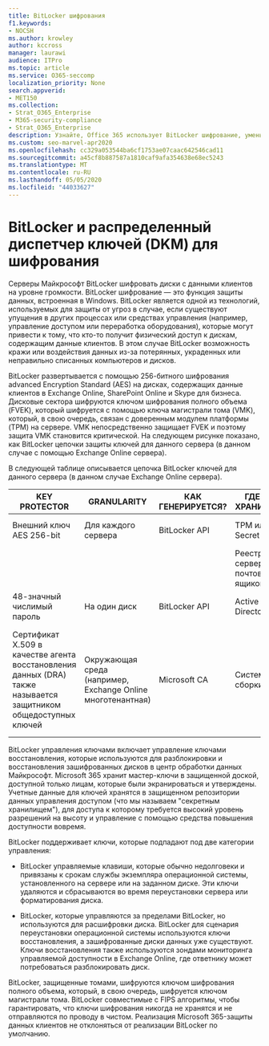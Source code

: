 ```yaml
---
title: BitLocker шифрования
f1.keywords:
- NOCSH
ms.author: krowley
author: kccross
manager: laurawi
audience: ITPro
ms.topic: article
ms.service: O365-seccomp
localization_priority: None
search.appverid:
- MET150
ms.collection:
- Strat_O365_Enterprise
- M365-security-compliance
- Strat_O365_Enterprise
description: Узнайте, Office 365 использует BitLocker шифрование, уменьшая вероятность кражи данных из-за потерянных или украденных компьютеров и дисков.
ms.custom: seo-marvel-apr2020
ms.openlocfilehash: cc329a053544ba6cf1753ae07caac642546cad11
ms.sourcegitcommit: a45cf8b887587a1810caf9afa354638e68ec5243
ms.translationtype: MT
ms.contentlocale: ru-RU
ms.lasthandoff: 05/05/2020
ms.locfileid: "44033627"
---
```

# <a name="bitlocker-and-distributed-key-manager-dkm-for-encryption"></a>BitLocker и распределенный диспетчер ключей (DKM) для шифрования

Серверы Майкрософт BitLocker шифровать диски с данными клиентов на уровне громкости. BitLocker шифрование — это функция защиты данных, встроенная в Windows. BitLocker является одной из технологий, используемых для защиты от угроз в случае, если существуют упущения в других процессах или средствах управления (например, управление доступом или переработка оборудования), которые могут привести к тому, что кто-то получит физический доступ к дискам, содержащим данные клиентов. В этом случае BitLocker возможность кражи или воздействия данных из-за потерянных, украденных или неправильно списанных компьютеров и дисков.

BitLocker развертывается с помощью 256-битного шифрования advanced Encryption Standard (AES) на дисках, содержащих данные клиентов в Exchange Online, SharePoint Online и Skype для бизнеса. Дисковые сектора шифруются ключом шифрования полного объема (FVEK), который шифруется с помощью ключа магистрали тома (VMK), который, в свою очередь, связан с доверенным модулем платформы (TPM) на сервере. VMK непосредственно защищает FVEK и поэтому защита VMK становится критической. На следующем рисунке показано, как BitLocker цепочки защиты ключей для данного сервера (в данном случае с помощью Exchange Online сервера).

В следующей таблице описывается цепочка BitLocker ключей для данного сервера (в данном случае Exchange Online сервера).

| KEY PROTECTOR | GRANULARITY | КАК ГЕНЕРИРУЕТСЯ? | ГДЕ ОН ХРАНИТСЯ? | ЗАЩИТА |
|--------------------------------------------------------------------------------|-------------------------------------------------|----------------|-------------------------|--------------------------------------------------------------------------------------------------|
| Внешний ключ AES 256-bit | Для каждого сервера | BitLocker API | TPM или Secret Сейф | Lockbox / Access Control |
|  |  |  | Реестр серверов почтовых ящиков | Шифрование TPM |
| 48-значный числимый пароль | На один диск | BitLocker API | Active Directory | Lockbox / Access Control |
| Сертификат X.509 в качестве агента восстановления данных (DRA) также называется защитником общедоступных ключей | Окружающая среда (например, Exchange Online многотенантная) | Microsoft CA | Система сборки | Ни у одного пользователя нет полного пароля к частному ключу. Пароль находится под физической защитой. |


BitLocker управления ключами включает управление ключами восстановления, которые используются для разблокировки и восстановления зашифрованных дисков в центр обработки данных Майкрософт. Microsoft 365 хранит мастер-ключи в защищенной доской, доступной только лицам, которые были экранироваться и утверждены. Учетные данные для ключей хранятся в защищенном репозитории данных управления доступом (что мы называем "секретным хранилищем"), для доступа к которому требуется высокий уровень разрешений на высоту и управление с помощью средства повышения доступности вовремя.

BitLocker поддерживает ключи, которые подпадают под две категории управления:

- BitLocker управляемые клавиши, которые обычно недолговеки и привязаны к срокам службы экземпляра операционной системы, установленного на сервере или на заданном диске. Эти ключи удаляются и сбрасываются во время переустановки сервера или форматирования диска.

- BitLocker, которые управляются за пределами BitLocker, но используются для расшифровки диска. BitLocker для сценария переустановки операционной системы используются ключи восстановления, а зашифрованные диски данных уже существуют. Ключи восстановления также используются зондами мониторинга управляемой доступности в Exchange Online, где ответнику может потребоваться разблокировать диск.

BitLocker, защищенные томами, шифруются ключом шифрования полного объема, который, в свою очередь, шифруется ключом магистрали тома. BitLocker совместимые с FIPS алгоритмы, чтобы гарантировать, что ключи шифрования никогда не хранятся и не отправляются по проводу в чистом. Реализация Microsoft 365-защиты данных клиентов не отклоняться от реализации BitLocker по умолчанию.
